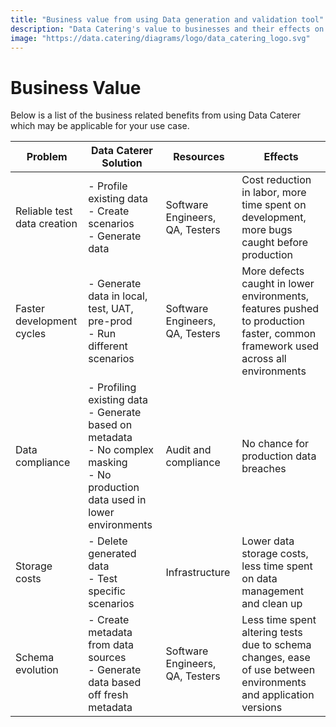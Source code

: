 ```yaml
---
title: "Business value from using Data generation and validation tool"
description: "Data Catering's value to businesses and their effects on cost reduction, engineering culture, compliance, privacy, reputation, production bugs and reliability."
image: "https://data.catering/diagrams/logo/data_catering_logo.svg"
---
```


# Business Value

Below is a list of the business related benefits from using Data Caterer which may be applicable for your use case.

| Problem                     | Data Caterer Solution                                                                                                                | Resources                       | Effects                                                                                                                        |
|-----------------------------|--------------------------------------------------------------------------------------------------------------------------------------|---------------------------------|--------------------------------------------------------------------------------------------------------------------------------|
| Reliable test data creation | - Profile existing data<br>- Create scenarios<br>- Generate data                                                                     | Software Engineers, QA, Testers | Cost reduction in labor, more time spent on development, more bugs caught before production                                    |
| Faster development cycles   | - Generate data in local, test, UAT, pre-prod<br>- Run different scenarios                                                           | Software Engineers, QA, Testers | More defects caught in lower environments, features pushed to production faster, common framework used across all environments |
| Data compliance             | - Profiling existing data<br>- Generate based on metadata<br>- No complex masking<br>- No production data used in lower environments | Audit and compliance            | No chance for production data breaches                                                                                         |
| Storage costs               | - Delete generated data<br>- Test specific scenarios                                                                                 | Infrastructure                  | Lower data storage costs, less time spent on data management and clean up                                                      |
| Schema evolution            | - Create metadata from data sources<br>- Generate data based off fresh metadata                                                      | Software Engineers, QA, Testers | Less time spent altering tests due to schema changes, ease of use between environments and application versions                |
